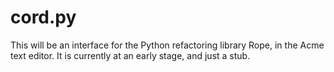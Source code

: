 # cord.py

This will be an interface for the Python refactoring library Rope,
in the Acme text editor.  It is currently at an early stage, and
just a stub.

